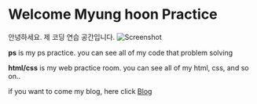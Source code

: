 

# Welcome Myung hoon Practice 

안녕하세요. 제 코딩 연습 공간입니다.
![Screenshot](https://github.com/dhkdwk1130/asset/blog/how-to-practice-coding-820x400.jpeg
      )


**ps** is my ps practice. you can see all of my code that problem solving

**html/css** is my web practice room. you can see all of my html, css, and so on..

if you want to come my blog, here click [Blog]

[blog]:
https://tallman.tistory.com
